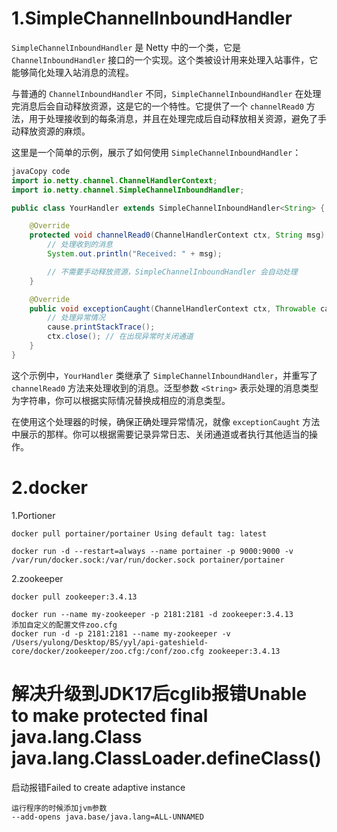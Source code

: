 # 1.SimpleChannelInboundHandler

`SimpleChannelInboundHandler` 是 Netty 中的一个类，它是 `ChannelInboundHandler` 接口的一个实现。这个类被设计用来处理入站事件，它能够简化处理入站消息的流程。

与普通的 `ChannelInboundHandler` 不同，`SimpleChannelInboundHandler` 在处理完消息后会自动释放资源，这是它的一个特性。它提供了一个 `channelRead0` 方法，用于处理接收到的每条消息，并且在处理完成后自动释放相关资源，避免了手动释放资源的麻烦。

这里是一个简单的示例，展示了如何使用 `SimpleChannelInboundHandler`：

```java
javaCopy code
import io.netty.channel.ChannelHandlerContext;
import io.netty.channel.SimpleChannelInboundHandler;

public class YourHandler extends SimpleChannelInboundHandler<String> {

    @Override
    protected void channelRead0(ChannelHandlerContext ctx, String msg) {
        // 处理收到的消息
        System.out.println("Received: " + msg);

        // 不需要手动释放资源，SimpleChannelInboundHandler 会自动处理
    }

    @Override
    public void exceptionCaught(ChannelHandlerContext ctx, Throwable cause) {
        // 处理异常情况
        cause.printStackTrace();
        ctx.close(); // 在出现异常时关闭通道
    }
}
```

这个示例中，`YourHandler` 类继承了 `SimpleChannelInboundHandler`，并重写了 `channelRead0` 方法来处理收到的消息。泛型参数 `<String>` 表示处理的消息类型为字符串，你可以根据实际情况替换成相应的消息类型。

在使用这个处理器的时候，确保正确处理异常情况，就像 `exceptionCaught` 方法中展示的那样。你可以根据需要记录异常日志、关闭通道或者执行其他适当的操作。





# 2.docker

1.Portioner

```
docker pull portainer/portainer Using default tag: latest

docker run -d --restart=always --name portainer -p 9000:9000 -v /var/run/docker.sock:/var/run/docker.sock portainer/portainer
```

2.zookeeper

```
docker pull zookeeper:3.4.13

docker run --name my-zookeeper -p 2181:2181 -d zookeeper:3.4.13
添加自定义的配置文件zoo.cfg
docker run -d -p 2181:2181 --name my-zookeeper -v /Users/yulong/Desktop/BS/yyl/api-gateshield-core/docker/zookeeper/zoo.cfg:/conf/zoo.cfg zookeeper:3.4.13
```

# 解决升级到JDK17后cglib报错Unable to make protected final java.lang.Class java.lang.ClassLoader.defineClass()
启动报错Failed to create adaptive instance
```
运行程序的时候添加jvm参数
--add-opens java.base/java.lang=ALL-UNNAMED
```
